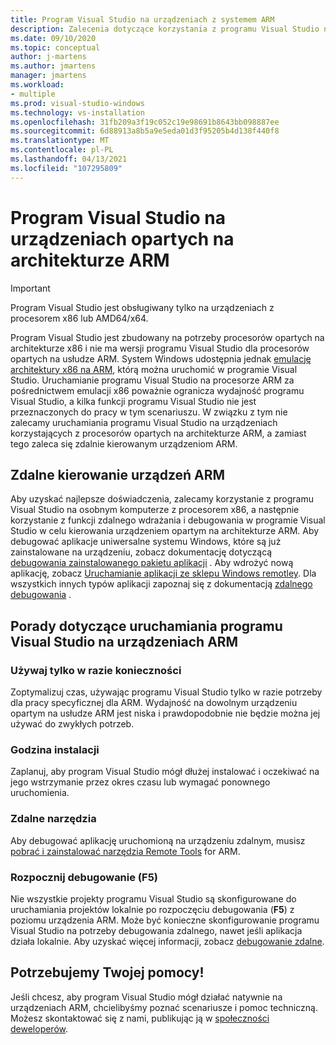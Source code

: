 ```yaml
---
title: Program Visual Studio na urządzeniach z systemem ARM
description: Zalecenia dotyczące korzystania z programu Visual Studio na urządzeniach z procesorami opartymi na architekturze ARM.
ms.date: 09/10/2020
ms.topic: conceptual
author: j-martens
ms.author: jmartens
manager: jmartens
ms.workload:
- multiple
ms.prod: visual-studio-windows
ms.technology: vs-installation
ms.openlocfilehash: 31fb209a3f19c052c19e98691b8643bb098887ee
ms.sourcegitcommit: 6d88913a8b5a9e5eda01d3f95205b4d138f440f8
ms.translationtype: MT
ms.contentlocale: pl-PL
ms.lasthandoff: 04/13/2021
ms.locfileid: "107295809"
---
```

# <a name="visual-studio-on-arm-powered-devices"></a>Program Visual Studio na urządzeniach opartych na architekturze ARM

> [!IMPORTANT]
> Program Visual Studio jest obsługiwany tylko na urządzeniach z procesorem x86 lub AMD64/x64.

Program Visual Studio jest zbudowany na potrzeby procesorów opartych na architekturze x86 i nie ma wersji programu Visual Studio dla procesorów opartych na usłudze ARM. System Windows udostępnia jednak [emulację architektury x86 na ARM](https://www.docs.microsoft.com/windows/uwp/porting/apps-on-arm-x86-emulation), którą można uruchomić w programie Visual Studio. Uruchamianie programu Visual Studio na procesorze ARM za pośrednictwem emulacji x86 poważnie ogranicza wydajność programu Visual Studio, a kilka funkcji programu Visual Studio nie jest przeznaczonych do pracy w tym scenariuszu. W związku z tym nie zalecamy uruchamiania programu Visual Studio na urządzeniach korzystających z procesorów opartych na architekturze ARM, a zamiast tego zaleca się zdalnie kierowanym urządzeniom ARM.

## <a name="remote-targeting-arm-devices"></a>Zdalne kierowanie urządzeń ARM
Aby uzyskać najlepsze doświadczenia, zalecamy korzystanie z programu Visual Studio na osobnym komputerze z procesorem x86, a następnie korzystanie z funkcji zdalnego wdrażania i debugowania w programie Visual Studio w celu kierowania urządzeniem opartym na architekturze ARM. Aby debugować aplikacje uniwersalne systemu Windows, które są już zainstalowane na urządzeniu, zobacz dokumentację dotyczącą [debugowania zainstalowanego pakietu aplikacji](../debugger/debug-installed-app-package.md) . Aby wdrożyć nową aplikację, zobacz [Uruchamianie aplikacji ze sklepu Windows remotley](../debugger/run-windows-store-apps-on-a-remote-machine.md). Dla wszystkich innych typów aplikacji zapoznaj się z dokumentacją [zdalnego debugowania](../debugger/remote-debugging.md) .

## <a name="tips-for-running-visual-studio-on-arm-devices"></a>Porady dotyczące uruchamiania programu Visual Studio na urządzeniach ARM

### <a name="use-only-when-needed"></a>Używaj tylko w razie konieczności
Zoptymalizuj czas, używając programu Visual Studio tylko w razie potrzeby dla pracy specyficznej dla ARM. Wydajność na dowolnym urządzeniu opartym na usłudze ARM jest niska i prawdopodobnie nie będzie można jej używać do zwykłych potrzeb.

### <a name="install-time"></a>Godzina instalacji
Zaplanuj, aby program Visual Studio mógł dłużej instalować i oczekiwać na jego wstrzymanie przez okres czasu lub wymagać ponownego uruchomienia.
 
### <a name="remote-tools"></a>Zdalne narzędzia
Aby debugować aplikację uruchomioną na urządzeniu zdalnym, musisz [pobrać i zainstalować narzędzia Remote Tools](../debugger/remote-debugging.md#download-and-install-the-remote-tools) for ARM.

### <a name="start-debugging-f5"></a>Rozpocznij debugowanie (F5)
Nie wszystkie projekty programu Visual Studio są skonfigurowane do uruchamiania projektów lokalnie po rozpoczęciu debugowania (**F5**) z poziomu urządzenia ARM. Może być konieczne skonfigurowanie programu Visual Studio na potrzeby debugowania zdalnego, nawet jeśli aplikacja działa lokalnie. Aby uzyskać więcej informacji, zobacz [debugowanie zdalne](../debugger/remote-debugging.md).

## <a name="we-need-your-help"></a>Potrzebujemy Twojej pomocy!
Jeśli chcesz, aby program Visual Studio mógł działać natywnie na urządzeniach ARM, chcielibyśmy poznać scenariusze i pomoc techniczną. Możesz skontaktować się z nami, publikując ją w [społeczności deweloperów](https://developercommunity.visualstudio.com/idea/1161018/native-arm-support-for-visual-studio.html).
